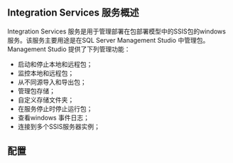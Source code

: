 ## Integration Services 服务概述

Integration Services 服务是用于管理部署在包部署模型中的SSIS包的windows 服务。该服务主要用途是在SQL Server Management Studio 中管理包。Management Studio 提供了下列管理功能：

* 启动和停止本地和远程包；
* 监控本地和远程包；
* 从不同源导入和导出包；
* 管理包存储；
* 自定义存储文件夹；
* 在服务停止时停止运行包；
* 查看windows 事件日志；
* 连接到多个SSIS服务器实例；

## 配置





